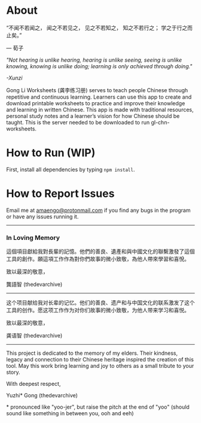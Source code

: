 # About 

“不闻不若闻之，
闻之不若见之，
见之不若知之，
知之不若行之；
学之于行之而止矣。”

— 荀子

*"Not hearing is unlike hearing, 
hearing is unlike seeing, 
seeing is unlike knowing,
knowing is unlike doing;
learning is only achieved through doing."*

*\-Xunzi*

Gong Li Worksheets (龚李练习册) serves to teach people Chinese through repetitive and continuous learning. Learners can use this app to create and download printable worksheets to practice and improve their knowledge and learning in written Chinese. This app is made with traditional resources, personal study notes and a learner’s vision for how Chinese should be taught. 
This is the server needed to be downloaded to run gl-chn-worksheets. 

# How to Run (WIP)

First, install all dependencies by typing ```npm install```.  

# How to Report Issues
Email me at amaengo@protonmail.com if you find any bugs in the program or have any issues running it.

---

### In Loving Memory

這個項目獻給我對長輩的記憶。他們的善良、遺產和與中國文化的聯繫激發了這個工具的創作。願這項工作作為對你們故事的微小致敬，為他人帶來學習和喜悅。

致以最深的敬意，

龔語智 (thedevarchive)

---

这个项目献给我对长辈的记忆。他们的善良、遗产和与中国文化的联系激发了这个工具的创作。愿这项工作作为对你们故事的微小致敬，为他人带来学习和喜悦。

致以最深的敬意，

龚语智 (thedevarchive)

---

This project is dedicated to the memory of my elders. Their kindness, legacy and connection to their Chinese heritage inspired the creation of this tool. May this work bring learning and joy to others as a small tribute to your story.

With deepest respect, 

Yuzhi\* Gong (thedevarchive)

\* pronounced like "yoo-jer", but raise the pitch at the end of "yoo" (should sound like something in between you, ooh and eeh)
